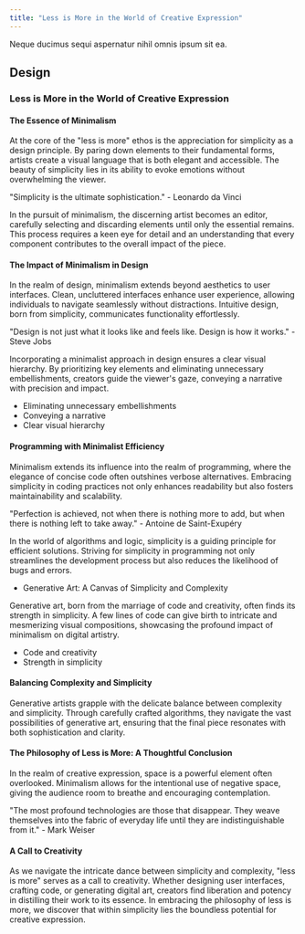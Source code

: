 ```yaml
---
title: "Less is More in the World of Creative Expression"
---
```


Neque ducimus sequi aspernatur nihil omnis ipsum sit ea.

## Design

### Less is More in the World of Creative Expression

#### The Essence of Minimalism

At the core of the "less is more" ethos is the appreciation for simplicity as a design principle. By paring down elements to their fundamental forms, artists create a visual language that is both elegant and accessible. The beauty of simplicity lies in its ability to evoke emotions without overwhelming the viewer.

"Simplicity is the ultimate sophistication." - Leonardo da Vinci

In the pursuit of minimalism, the discerning artist becomes an editor, carefully selecting and discarding elements until only the essential remains. This process requires a keen eye for detail and an understanding that every component contributes to the overall impact of the piece.

#### The Impact of Minimalism in Design

In the realm of design, minimalism extends beyond aesthetics to user interfaces. Clean, uncluttered interfaces enhance user experience, allowing individuals to navigate seamlessly without distractions. Intuitive design, born from simplicity, communicates functionality effortlessly.

"Design is not just what it looks like and feels like. Design is how it works." - Steve Jobs

Incorporating a minimalist approach in design ensures a clear visual hierarchy. By prioritizing key elements and eliminating unnecessary embellishments, creators guide the viewer's gaze, conveying a narrative with precision and impact.

- Eliminating unnecessary embellishments
- Conveying a narrative
- Clear visual hierarchy

#### Programming with Minimalist Efficiency

Minimalism extends its influence into the realm of programming, where the elegance of concise code often outshines verbose alternatives. Embracing simplicity in coding practices not only enhances readability but also fosters maintainability and scalability.

"Perfection is achieved, not when there is nothing more to add, but when there is nothing left to take away." - Antoine de Saint-Exupéry

In the world of algorithms and logic, simplicity is a guiding principle for efficient solutions. Striving for simplicity in programming not only streamlines the development process but also reduces the likelihood of bugs and errors.

- Generative Art: A Canvas of Simplicity and Complexity

Generative art, born from the marriage of code and creativity, often finds its strength in simplicity. A few lines of code can give birth to intricate and mesmerizing visual compositions, showcasing the profound impact of minimalism on digital artistry.

- Code and creativity
- Strength in simplicity

#### Balancing Complexity and Simplicity

Generative artists grapple with the delicate balance between complexity and simplicity. Through carefully crafted algorithms, they navigate the vast possibilities of generative art, ensuring that the final piece resonates with both sophistication and clarity.

#### The Philosophy of Less is More: A Thoughtful Conclusion

In the realm of creative expression, space is a powerful element often overlooked. Minimalism allows for the intentional use of negative space, giving the audience room to breathe and encouraging contemplation.

"The most profound technologies are those that disappear. They weave themselves into the fabric of everyday life until they are indistinguishable from it." - Mark Weiser

#### A Call to Creativity

As we navigate the intricate dance between simplicity and complexity, "less is more" serves as a call to creativity. Whether designing user interfaces, crafting code, or generating digital art, creators find liberation and potency in distilling their work to its essence. In embracing the philosophy of less is more, we discover that within simplicity lies the boundless potential for creative expression.
